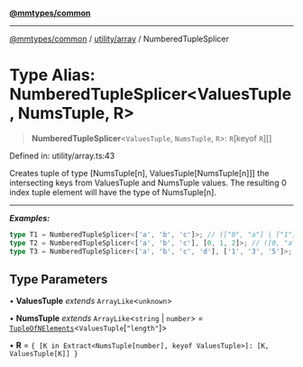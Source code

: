 [**@mmtypes/common**](../../../README.md)

***

[@mmtypes/common](../../../modules.md) / [utility/array](../README.md) / NumberedTupleSplicer

# Type Alias: NumberedTupleSplicer\<ValuesTuple, NumsTuple, R\>

> **NumberedTupleSplicer**\<`ValuesTuple`, `NumsTuple`, `R`\>: `R`\[keyof `R`\][]

Defined in: utility/array.ts:43

Creates tuple of type [NumsTuple[n], ValuesTuple[NumsTuple[n]]] the
intersecting keys from ValuesTuple and NumsTuple values. The resulting 0
index tuple element will have the type of NumsTuple[n].

---
_**Examples:**_
```typescript
type T1 = NumberedTupleSplicer<['a', 'b', 'c']>; // (["0", "a"] | ["1", "b"] | ["2", "c"])[]
type T2 = NumberedTupleSplicer<['a', 'b', 'c'], [0, 1, 2]>; // ([0, "a"] | [1, "b"] | [2, "c"])[]
type T3 = NumberedTupleSplicer<['a', 'b', 'c', 'd'], ['1', '3', '5']>; // (["1", "b"] | ["3", "d"])[]
```

## Type Parameters

• **ValuesTuple** *extends* `ArrayLike`\<`unknown`\>

• **NumsTuple** *extends* `ArrayLike`\<`string` \| `number`\> = [`TupleOfNElements`](TupleOfNElements.md)\<`ValuesTuple`\[`"length"`\]\>

• **R** = `{ [K in Extract<NumsTuple[number], keyof ValuesTuple>]: [K, ValuesTuple[K]] }`
